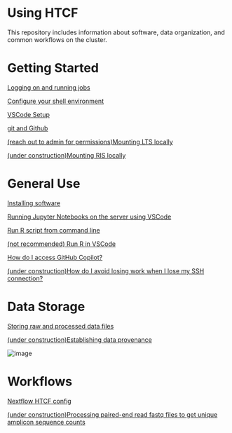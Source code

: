 # Using HTCF
This repository includes information about software, data organization, and common workflows on the cluster.

# <a name="documentslist"></a>Getting Started
[Logging on and running jobs](https://github.com/dbaldridge-lab/htcf/blob/main/htcf_access.md)  

[Configure your shell environment](https://github.com/dbaldridge-lab/htcf/blob/main/bashrc-howto.md)

[VSCode Setup](https://github.com/dbaldridge-lab/htcf/blob/main/vscode.md)  

[git and Github](https://github.com/dbaldridge-lab/htcf/blob/main/version_control.md)

[(reach out to admin for permissions)Mounting LTS locally](https://github.com/dbaldridge-lab/htcf/blob/main/mount.md)

[(under construction)Mounting RIS locally]()

# <a name="documentslist"></a>General Use

[Installing software](https://github.com/dbaldridge-lab/htcf/blob/main/spack.md)

[Running Jupyter Notebooks on the server using VSCode](https://github.com/dbaldridge-lab/htcf/blob/main/jupyter_vscode.md)  

[Run R script from command line](https://github.com/dbaldridge-lab/htcf/blob/main/using_R.md)

[(not recommended) Run R in VSCode](https://github.com/dbaldridge-lab/htcf/blob/main/vscode_R.md) 

[How do I access GitHub Copilot?](https://github.com/dbaldridge-lab/htcf/blob/main/copilot.md)

[(under construction)How do I avoid losing work when I lose my SSH connection?]()


# <a name="documentslist"></a>Data Storage

[Storing raw and processed data files](https://github.com/dbaldridge-lab/htcf/blob/main/data_storage.md)

[(under construction)Establishing data provenance](https://github.com/dbaldridge-lab/htcf/blob/main/data_provenance.md)

![image](https://github.com/user-attachments/assets/7c04b94d-6758-473f-99d2-14447511c76a)



# <a name="documentslist"></a>Workflows
[Nextflow HTCF config](https://nf-co.re/configs/wustl_htcf/)

[(under construction)Processing paired-end read fastq files to get unique amplicon sequence counts]()






